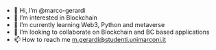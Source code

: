 - 👋 Hi, I’m @marco-gerardi
- 👀 I’m interested in Blockchain
- 🌱 I’m currently learning Web3, Python and metaverse 
- 💞️ I’m looking to collaborate on Blockchain and BC based applications
- 📫 How to reach me m.gerardi@studenti.unimarconi.it

<!---
marco-gerardi/marco-gerardi is a ✨ special ✨ repository because its `README.md` (this file) appears on your GitHub profile.
You can click the Preview link to take a look at your changes.
--->

